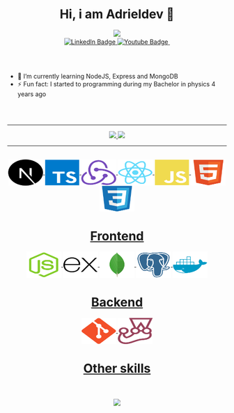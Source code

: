 

<div align = 'center'>
<h1>Hi, i am Adrieldev 👋 </h1>
</div>

<div id="header" align="center">
  <img src="https://media.giphy.com/media/M9gbBd9nbDrOTu1Mqx/giphy.gif" width="100"/>
</div>

<div id="badges-languages" align='center'>
  <a href="https://www.linkedin.com/in/adriel-alberto-109410230/">
    <img src="https://img.shields.io/badge/LinkedIn-blue?style=for-the-badge&logo=linkedin&logoColor=white" alt="LinkedIn Badge"/>
  </a>
  <a href="https://www.youtube.com/channel/UCav8gt_NjZ3setL3n3BYX3Q">
    <img src="https://img.shields.io/badge/YouTube-red?style=for-the-badge&logo=youtube&logoColor=white" alt="Youtube Badge"/>
  </a>
  
  <img src="https://komarev.com/ghpvc/?username=adrielldev&style=flat-square&color=blue" alt=""/>
</div>
  
</div>

<br><br>



- 🌱 I’m currently learning NodeJS, Express and MongoDB
- ⚡ Fun fact: I started to programming during my Bachelor in physics 4 years ago


<br><br>
<hr>
<div align="center" display='flex'>
  <a href="https://github.com/adrielldev">
  <img height="180em" src="https://github-readme-stats.vercel.app/api?username=adrielldev&show_icons=true&theme=nord&include_all_commits=true&count_private=true"/>
  <img height="180em"  src="https://github-readme-stats.vercel.app/api/top-langs/?username=adrielldev&layout=compact&langs_count=7&theme=nord"/>
</div>

<hr>


<div style="display: inline_block" align='center'><br>
<img align="center" alt="next" height="60" width="80" src="https://raw.githubusercontent.com/devicons/devicon/1119b9f84c0290e0f0b38982099a2bd027a48bf1/icons/nextjs/nextjs-original.svg">


<img align="center" alt="typescript" height="60" width="80" src="https://raw.githubusercontent.com/devicons/devicon/1119b9f84c0290e0f0b38982099a2bd027a48bf1/icons/typescript/typescript-original.svg">
  <img align="center" alt="redux" height="60" width="80" src="https://raw.githubusercontent.com/devicons/devicon/1119b9f84c0290e0f0b38982099a2bd027a48bf1/icons/redux/redux-original.svg">
<img align="center" alt="React" height="60" width="80" src="https://raw.githubusercontent.com/devicons/devicon/master/icons/react/react-original.svg">
  <img align="center" alt="Js" height="60" width="80" src="https://raw.githubusercontent.com/devicons/devicon/master/icons/javascript/javascript-plain.svg">
  
  <img align="center" alt="HTML" height="60" width="80" src="https://raw.githubusercontent.com/devicons/devicon/master/icons/html5/html5-original.svg">
  <img align="center" alt="CSS" height="60" width="80" src="https://raw.githubusercontent.com/devicons/devicon/master/icons/css3/css3-original.svg">


</div>

<div align='center'> <h1>Frontend</h1> </div>
<div align='center'>
  <img align="center" alt="node" height="60" width="80" src="https://raw.githubusercontent.com/devicons/devicon/1119b9f84c0290e0f0b38982099a2bd027a48bf1/icons/nodejs/nodejs-original.svg">
  <img align="center" alt="express" height="60" width="80" src="https://raw.githubusercontent.com/devicons/devicon/1119b9f84c0290e0f0b38982099a2bd027a48bf1/icons/express/express-original.svg">
  <img align="center" alt="mongodb" height="60" width="80" src="https://raw.githubusercontent.com/devicons/devicon/1119b9f84c0290e0f0b38982099a2bd027a48bf1/icons/mongodb/mongodb-original.svg">
   <img align="center" alt="postgresql" height="60" width="80" src="https://raw.githubusercontent.com/devicons/devicon/1119b9f84c0290e0f0b38982099a2bd027a48bf1/icons/postgresql/postgresql-plain.svg">
   <img align="center" alt="docker" height="60" width="80" src="https://raw.githubusercontent.com/devicons/devicon/1119b9f84c0290e0f0b38982099a2bd027a48bf1/icons/docker/docker-plain.svg">
   
  
  

</div>



<div align='center'>
<div align='center'> <h1>Backend</h1> </div>

<img align="center" alt="Js" height="60" width="80" src="https://raw.githubusercontent.com/devicons/devicon/1119b9f84c0290e0f0b38982099a2bd027a48bf1/icons/git/git-original.svg">
<img align="center" alt="jest" height="60" width="80" src="https://raw.githubusercontent.com/devicons/devicon/1119b9f84c0290e0f0b38982099a2bd027a48bf1/icons/jest/jest-plain.svg">

</div>
<div align='center'> <h1>Other skills</h1> </div>


<br>
<br>
<div align='center'> 
  <img src='https://www.codewars.com/users/adrieldev/badges/large'>
</div>


